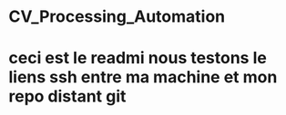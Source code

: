 # CV_Processing_Automation

# ceci est le readmi nous testons le liens ssh entre ma machine et mon repo distant git
